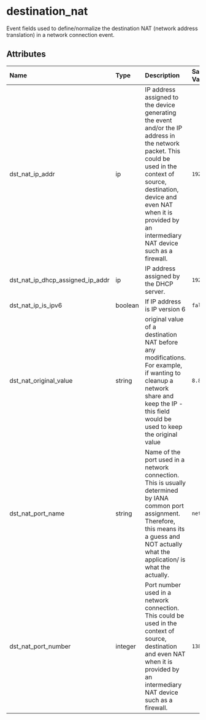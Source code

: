 # destination_nat

Event fields used to define/normalize the destination NAT (network address translation) in a network connection event.

## Attributes

| Name | Type | Description | Sample Value |
|:---|:---|:---|:---|
 | dst_nat_ip_addr | ip | IP address assigned to the device generating the event and/or the IP address in the network packet. This could be used in the context of source, destination, device and even NAT when it is provided by an intermediary NAT device such as a firewall. | ```192.168.1.2``` |
 | dst_nat_ip_dhcp_assigned_ip_addr | ip | IP address assigned by the DHCP server. | ```192.168.1.2``` |
 | dst_nat_ip_is_ipv6 | boolean | If IP address is IP version 6 | ```false``` |
 | dst_nat_original_value | string | original value of a destination NAT before any modifications. For example, if wanting to cleanup a network share and keep the IP - this field would be used to keep the original value | ```8.8.8.8``` |
 | dst_nat_port_name | string | Name of the port used in a network connection. This is usually determined by IANA common port assignment. Therefore, this means its a guess and NOT actually what the application/ is what the actually. | ```netbios-dgm``` |
 | dst_nat_port_number | integer | Port number used in a network connection. This could be used in the context of source, destination and even NAT when it is provided by an intermediary NAT device such as a firewall. | ```138``` |
